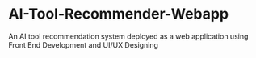 # AI-Tool-Recommender-Webapp
An AI tool recommendation system deployed as a web application using Front End Development and UI/UX Designing

